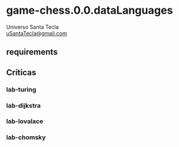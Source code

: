 # game-chess.0.0.dataLanguages
Universo Santa Tecla  
[uSantaTecla@gmail.com](mailto:uSantaTecla@gmail.com)  
  
## requirements 


## Críticas   


###  lab-turing


### lab-dijkstra 


    
###  lab-lovalace 



    
###  lab-chomsky


